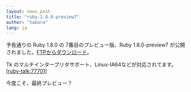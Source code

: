 ```yaml
---
layout: news_post
title: "ruby-1.8.0-preview7"
author: "tamura"
lang: ja
---
```


予告通りの Ruby 1.8.0 の 7番目のプレビュー版、Ruby 1.8.0-preview7
が公開されました。[FTPからダウンロード][1]。

Tk のマルチインタープリタサポート、Linux-IA64などが対応されてます。[\[ruby-talk:77701\]][2]

今度こそ、最終プレビュー？



[1]: https://cache.ruby-lang.org/pub/ruby/1.8/ruby-1.8.0-preview7.tar.gz
[2]: https://blade.ruby-lang.org/ruby-talk/77701
